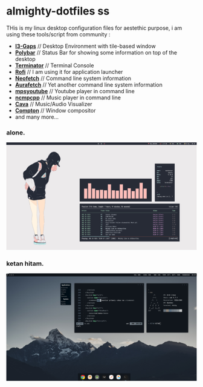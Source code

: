 # almighty-dotfiles ss
THis is my linux desktop configuration files for aestethic purpose, i am using these tools/script from community :
* [**I3-Gaps**](https://github.com/Airblader/i3) // Desktop Environment with tile-based window
* [**Polybar**](https://github.com/jaagr/polybar) // Status Bar for showing some information on top of the desktop
* [**Terminator**](https://gnometerminator.blogspot.com/p/introduction.html) // Terminal Console
* [**Rofi**](https://github.com/DaveDavenport/rofi) // I am using it for application launcher
* [**Neofetch**](https://github.com/dylanaraps/neofetch) // Command line system information
* [**Aurafetch**](https://gitlab.com/LionessAlana/aurafetch) // Yet another command line system information
* [**mpsyoutube**](https://github.com/mps-youtube/mps-youtube) // Youtube player in command line
* [**ncmpcpp**](https://rybczak.net/ncmpcpp/) // Music player in command line
* [**Cava**](https://github.com/karlstav/cava) // Music/Audio Visualizer
* [**Compton**](https://github.com/chjj/compton) // Window compositor
* and many more...


### alone.
![alone-desktop](https://raw.githubusercontent.com/masbossun/almighty-dotfiles/master/alone/images/SS.png)


### ketan hitam.
![ketan-hitam](https://raw.githubusercontent.com/masbossun/almighty-dotfiles/master/ketan-hitam/screenshot/SS.png)
